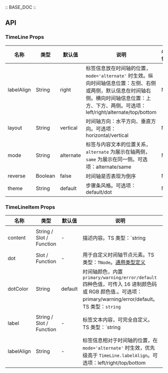 :: BASE_DOC ::

## API
### TimeLine Props

名称 | 类型 | 默认值 | 说明 | 必传
-- | -- | -- | -- | --
labelAlign | String | right | 标签信息放在时间轴的位置，`mode='alternate'` 时生效。纵向时间轴信息位置：左侧、右侧或两侧，默认信息在时间轴右侧。横向时间轴信息位置：上方、下方、两侧。可选项：left/right/alternate/top/bottom | N
layout | String | vertical | 时间轴方向：水平方向、垂直方向。可选项：horizontal/vertical | N
mode | String | alternate | 标签与内容文本的位置关系，`alternate` 为展示在轴两侧，`same` 为展示在同一侧。可选项：alternate/same | N
reverse | Boolean | false | 时间轴是否表现为倒序 | N
theme | String | default | 步骤条风格。可选项：default/dot | N

### TimeLineItem Props

名称 | 类型 | 默认值 | 说明 | 必传
-- | -- | -- | -- | --
content | String / Slot / Function | - | 描述内容。TS 类型：`string | TNode`。[通用类型定义](https://github.com/Tencent/tdesign-vue-next/blob/develop/src/common.ts) | N
dot | Slot / Function | - | 用于自定义时间轴节点元素。TS 类型：`TNode`。[通用类型定义](https://github.com/Tencent/tdesign-vue-next/blob/develop/src/common.ts) | N
dotColor | String | default | 时间轴颜色，内置 `primary/warning/error/default` 四种色值，可传入 16 进制颜色码或 RGB 颜色值.。可选项：primary/warning/error/default。TS 类型：`string` | N
label | String / Slot / Function | - | 标签文本内容，可完全自定义。TS 类型：`string | TNode`。[通用类型定义](https://github.com/Tencent/tdesign-vue-next/blob/develop/src/common.ts) | N
labelAlign | String | - | 标签信息相对于时间轴的位置，在 `mode='alternate'` 时生效，优先级高于 `TimeLine.labelAlign`。可选项：left/right/top/bottom | N
